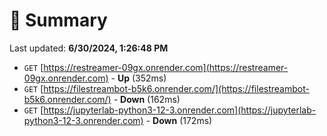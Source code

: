# 📖 Summary
Last updated: **6/30/2024, 1:26:48 PM**

- `GET` [https://restreamer-09gx.onrender.com](https://restreamer-09gx.onrender.com) - **Up** (352ms)
- `GET` [https://filestreambot-b5k6.onrender.com/](https://filestreambot-b5k6.onrender.com/) - **Down** (162ms)
- `GET` [https://jupyterlab-python3-12-3.onrender.com](https://jupyterlab-python3-12-3.onrender.com) - **Down** (172ms)

